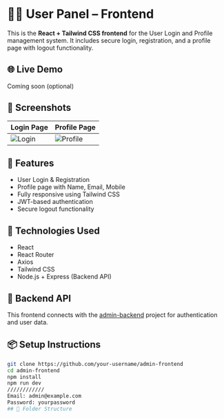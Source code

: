 # 🧑‍💼 User Panel – Frontend

This is the **React + Tailwind CSS frontend** for the User Login and Profile management system. It includes secure login, registration, and a profile page with logout functionality.

## 🌐 Live Demo

Coming soon (optional)

## 📸 Screenshots

| Login Page | Profile Page |
|------------|--------------|
| ![Login](./screenshots/login.png) | ![Profile](./screenshots/profile.png) |

## 🚀 Features

- User Login & Registration
- Profile page with Name, Email, Mobile
- Fully responsive using Tailwind CSS
- JWT-based authentication
- Secure logout functionality

## 🔧 Technologies Used

- React
- React Router
- Axios
- Tailwind CSS
- Node.js + Express (Backend API)

## 🔗 Backend API

This frontend connects with the [admin-backend](https://github.com/your-username/admin-backend) project for authentication and user data.

## 📦 Setup Instructions

```bash
git clone https://github.com/your-username/admin-frontend
cd admin-frontend
npm install
npm run dev
////////////
Email: admin@example.com
Password: yourpassword
## 📁 Folder Structure

